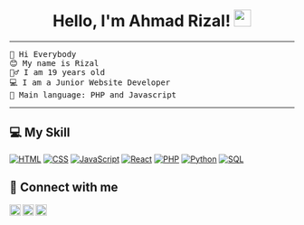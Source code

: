 <h1 align="center">
Hello, I'm Ahmad Rizal!
	<a href="https://github.com/rijaalll" target="_self">
		<img src="https://media.giphy.com/media/hvRJCLFzcasrR4ia7z/giphy.gif" width="30">
	</a>
</h1>

<hr>

<pre>
👋 Hi Everybody
😊 My name is Rizal
🙋‍♂️ I am 19 years old
💻 I am a Junior Website Developer
🌟 Main language: PHP and Javascript
</pre>
<hr>

## 💻 My Skill

<p>
    <a href="#"><img alt="HTML" src="https://img.shields.io/badge/HTML%20-%23E34F26.svg?logo=html5&logoColor=white"></a>
    <a href="#"><img alt="CSS" src="https://img.shields.io/badge/CSS%20-%231572B6.svg?logo=css3&logoColor=white"></a>
    <a href="#"><img alt="JavaScript" src="https://img.shields.io/badge/JavaScript%20-%23F7DF1E.svg?logo=javascript&logoColor=black"></a>
    <a href="#"><img alt="React" src="https://img.shields.io/badge/-ReactJs-61DAFB?logo=react&logoColor=black"></a>
    <a href="#"><img alt="PHP" src="https://img.shields.io/badge/PHP-%23777BB4.svg?logo=php&logoColor=white"></a>
    <a href="#"><img alt="Python" src="https://img.shields.io/badge/Python%20-%2314354C.svg?logo=python&logoColor=white"></a>
    <a href="#"><img alt="SQL" src="https://img.shields.io/badge/SQL%20-%23025E8C.svg?logo=amazon-dynamodb&logoColor=white"></a>
</p>

## 🤝 Connect with me

<a href="mailto:rizalajipermana@gmail.com"><img align="left" width="20px" src="https://simpleicons.now.sh/gmail/495f7e" alt="Gmail"/></a>
<a href="https://www.facebook.com/profile.php?id=100021684815269"><img align="left" width="20px" src="https://simpleicons.now.sh/facebook/495f7e" alt="Facebook"/></a>
<a href="https://www.instagram.com/ahmdrizaalll" target="_blank"><img align="left" width="20px" src="https://simpleicons.now.sh/instagram/495f7e" alt="Instagram"/></a>
